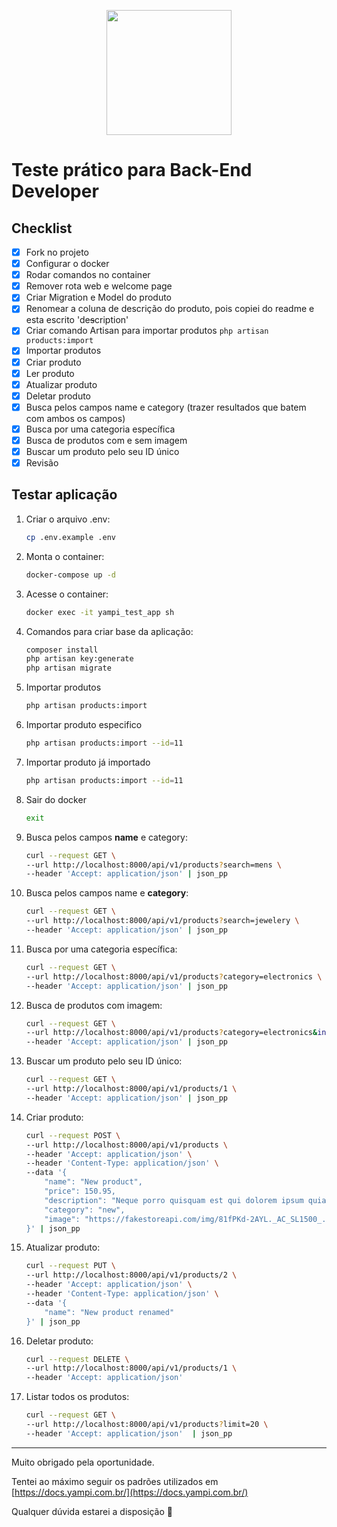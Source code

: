 <p align="center"><a href="https://yampi.com.br" target="_blank"><img src="https://icons.yampi.me/svg/brand-yampi.svg" width="200"></a></p>

# Teste prático para Back-End Developer

## Checklist
- [x] Fork no projeto
- [x] Configurar o docker
- [x] Rodar comandos no container
- [x] Remover rota web e welcome page
- [x] Criar Migration e Model do produto
- [x] Renomear a coluna de descrição do produto, pois copiei do readme e esta escrito 'de~~s~~cription'
- [x] Criar comando Artisan para importar produtos `php artisan products:import`
- [x] Importar produtos
- [x] Criar produto
- [x] Ler produto
- [x] Atualizar produto
- [x] Deletar produto
- [x] Busca pelos campos name e category (trazer resultados que batem com ambos os campos)
- [x] Busca por uma categoria específica
- [x] Busca de produtos com e sem imagem
- [x] Buscar um produto pelo seu ID único
- [x] Revisão

## Testar aplicação

1. Criar o arquivo .env: 

    ```sh
    cp .env.example .env
    ```

1. Monta o container: 

    ```sh
    docker-compose up -d
    ```

2. Acesse o container: 
   
    ```sh
    docker exec -it yampi_test_app sh
    ```

3. Comandos para criar base da aplicação: 

    ```sh
    composer install
    php artisan key:generate
    php artisan migrate
    ```

4. Importar produtos

    ```sh
    php artisan products:import
    ```

5. Importar produto especifico

    ```sh
    php artisan products:import --id=11
    ```

6. Importar produto já importado 
    
    ```sh
    php artisan products:import --id=11
    ```

7. Sair do docker

    ```sh
    exit
    ```

8.  Busca pelos campos **name** e category: 

    ```sh
    curl --request GET \
    --url http://localhost:8000/api/v1/products?search=mens \
    --header 'Accept: application/json' | json_pp
    ```

9.  Busca pelos campos name e **category**:

    ```sh
    curl --request GET \
    --url http://localhost:8000/api/v1/products?search=jewelery \
    --header 'Accept: application/json' | json_pp
    ```

10. Busca por uma categoria específica:

    ```sh
    curl --request GET \
    --url http://localhost:8000/api/v1/products?category=electronics \
    --header 'Accept: application/json' | json_pp
    ```

11. Busca de produtos com imagem:

    ```sh
    curl --request GET \
    --url http://localhost:8000/api/v1/products?category=electronics&includes=image \
    --header 'Accept: application/json' | json_pp
    ```

12. Buscar um produto pelo seu ID único:

    ```sh
    curl --request GET \
    --url http://localhost:8000/api/v1/products/1 \
    --header 'Accept: application/json' | json_pp
    ```

13. Criar produto:

    ```sh
    curl --request POST \
    --url http://localhost:8000/api/v1/products \
    --header 'Accept: application/json' \
    --header 'Content-Type: application/json' \
    --data '{
        "name": "New product",
        "price": 150.95,
        "description": "Neque porro quisquam est qui dolorem ipsum quia dolor sit amet, consectetur, adipisci velit...",
        "category": "new",
        "image": "https://fakestoreapi.com/img/81fPKd-2AYL._AC_SL1500_.jpg"
    }' | json_pp
    ```

14. Atualizar produto: 

    ```sh
    curl --request PUT \
    --url http://localhost:8000/api/v1/products/2 \
    --header 'Accept: application/json' \
    --header 'Content-Type: application/json' \
    --data '{
        "name": "New product renamed"
    }' | json_pp
    ```

15. Deletar produto: 

    ```sh
    curl --request DELETE \
    --url http://localhost:8000/api/v1/products/1 \
    --header 'Accept: application/json'
    ```

16. Listar todos os produtos: 

    ```sh
    curl --request GET \
    --url http://localhost:8000/api/v1/products?limit=20 \
    --header 'Accept: application/json'  | json_pp
    ```

*** 

Muito obrigado pela oportunidade. 

Tentei ao máximo seguir os padrões utilizados em [https://docs.yampi.com.br/](https://docs.yampi.com.br/)

Qualquer dúvida estarei a disposição 🤙

